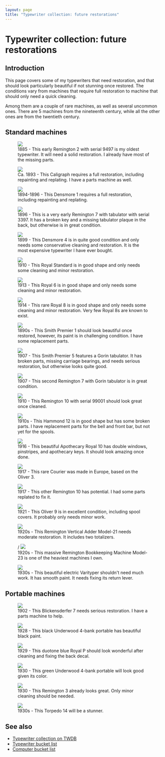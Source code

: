 ```yaml
---
layout: page
title: "Typewriter collection: future restorations"
---
```


# Typewriter collection: future restorations

## Introduction

This page covers some of my typewriters that need restoration, and that should look particularly beautiful if not stunning once restored. The conditions vary from machines that require full restoration to machine that should only need a quick cleaning.

Among them are a couple of rare machines, as well as several uncommon ones. There are 5 machines from the nineteenth century, while all the other ones are from the twentieth century. 

## Standard machines

<div class="tw-table">

<figure>
    <img src="/assets/pages/typewriter-future-restorations/IMG_5309.jpg"/>
    <figcaption>1885 - This early Remington 2 with serial 9497 is my oldest typewriter. It will need a solid restoration. I already have most of the missing parts.</figcaption>
</figure>
<figure>
    <img src="/assets/pages/typewriter-future-restorations/IMG_5423.jpg"/>
    <figcaption>Ca. 1893 - This Caligraph requires a full restoration, including repainting and replating. I have a parts machine as well.</figcaption>
</figure>
<figure>
    <img src="/assets/pages/typewriter-future-restorations/IMG_4342.jpg"/>
    <figcaption>1894-1896 - This Densmore 1 requires a full restoration, including repainting and replating.</figcaption>
</figure>
<figure>
    <img src="/assets/pages/typewriter-future-restorations/IMG_9110.jpg"/>
    <figcaption>1896 - This is a very early Remington 7 with tabulator with serial 3397. It has a broken key and a missing tabulator plaque in the back, but otherwise is in great condition.</figcaption>
</figure>
<figure>
    <img src="/assets/pages/typewriter-future-restorations/IMG_4435.jpg"/>
    <figcaption>1899 - This Densmore 4 is in quite good condition and only needs some conservative cleaning and restoration. It is the most expensive typewriter I have ever bought.</figcaption>
</figure>
<figure>
    <img src="/assets/pages/typewriter-future-restorations/IMG_3052.jpg"/>
    <figcaption>1910 - This Royal Standard is in good shape and only needs some cleaning and minor restoration.</figcaption>
</figure>
<figure>
    <img src="/assets/pages/typewriter-future-restorations/IMG_3019.jpg"/>
    <figcaption>1913 - This Royal 6 is in good shape and only needs some cleaning and minor restoration.</figcaption>
</figure>
<figure>
    <img src="/assets/pages/typewriter-future-restorations/IMG_9076.jpg"/>
    <figcaption>1914 - This rare Royal 8 is in good shape and only needs some cleaning and minor restoration. Very few Royal 8s are known to exist.</figcaption>
</figure>
<figure>
    <img src="/assets/pages/typewriter-future-restorations/IMG_2872.jpg"/>
    <figcaption>1890s - This Smith Premier 1 should look beautiful once restored, however, its paint is in challenging condition. I have some replacement parts.</figcaption>
</figure>
<figure>
    <img src="/assets/pages/typewriter-future-restorations/sp5.jpg"/>
    <figcaption>1907 - This Smith Premier 5 features a Gorin tabulator. It has broken parts, missing carriage bearings, and needs serious restoration, but otherwise looks quite good.</figcaption>
</figure>
<figure>
    <img src="/assets/pages/typewriter-future-restorations/IMG_1510.jpg"/>
    <figcaption>1907 - This second Remington 7 with Gorin tabulator is in great condition.</figcaption>
</figure>
<figure>
    <img src="/assets/pages/typewriter-future-restorations/IMG_9152.jpg"/>
    <figcaption>1910 - This Remington 10 with serial 99001 should look great once cleaned.</figcaption>
</figure>
<figure>
    <img src="/assets/pages/typewriter-future-restorations/IMG_4898.jpg"/>
    <figcaption>1910s - This Hammond 12 is in good shape but has some broken parts. I have replacement parts for the bell and front bar, but not yet for the spools.</figcaption>
</figure>
<figure>
    <img src="/assets/pages/typewriter-future-restorations/IMG_5625.jpg"/>
    <figcaption>1916 - This beautiful Apothecary Royal 10 has double windows, pinstripes, and apothecary keys. It should look amazing once done.</figcaption>
</figure>
<figure>
    <img src="/assets/pages/typewriter-future-restorations/IMG_2049.jpg"/>
    <figcaption>1917 - This rare Courier was made in Europe, based on the Oliver 3.</figcaption>
</figure>
<figure>
    <img src="/assets/pages/typewriter-future-restorations/IMG_7931.jpg"/>
    <figcaption>1917 - This other Remington 10 has potential. I had some parts replated to fix it.</figcaption>
</figure>
<figure>
    <img src="/assets/pages/typewriter-future-restorations/IMG_2976.jpg"/>
    <figcaption>1921 - This Oliver 9 is in excellent condition, including spool covers. It probably only needs minor work.</figcaption>
</figure>
<figure>
    <img src="/assets/pages/typewriter-future-restorations/IMG_5592.jpg"/>
    <figcaption>1920s - This Remington Vertical Adder Model-21 needs moderate restoration. It includes two totalizers.</figcaption>
</figure>
<figure>/
    <img src="/assets/pages/typewriter-future-restorations/IMG_7771.jpg"/>
    <figcaption>1920s - This massive Remington Bookkeeping Machine Model-23 is one of the heaviest machines I own.</figcaption>
</figure>
<figure>
    <img src="/assets/pages/typewriter-future-restorations/IMG_9971.jpg"/>
    <figcaption>1930s - This beautiful electric Varityper shouldn't need much work. It has smooth paint. It needs fixing its return lever.</figcaption>
</figure>

</div>

## Portable machines

<div class="tw-table">

<figure>
    <img src="/assets/pages/typewriter-future-restorations/IMG_8964.jpg"/>
    <figcaption>1902 - This Blickensderfer 7 needs serious restoration. I have a parts machine to help.</figcaption>
</figure>
<figure>
    <img src="/assets/pages/typewriter-future-restorations/IMG_4297.jpg"/>
    <figcaption>1928 - This black Underwood 4-bank portable has beautiful black paint.</figcaption>
</figure>
<figure>
    <img src="/assets/pages/typewriter-future-restorations/IMG_8523.jpg"/>
    <figcaption>1929 - This duotone blue Royal P should look wonderful after cleaning and fixing the back decal.</figcaption>
</figure>
<figure>
    <img src="/assets/pages/typewriter-future-restorations/IMG_4851.jpg"/>
    <figcaption>1930 - This green Underwood 4-bank portable will look good given its color.</figcaption>
</figure>
<figure>
    <img src="/assets/pages/typewriter-future-restorations/IMG_4317.jpg"/>
    <figcaption>1930 - This Remington 3 already looks great. Only minor cleaning should be needed.</figcaption>
</figure>
<figure>
    <img src="/assets/pages/typewriter-future-restorations/torpedo14.jpg"/>
    <figcaption>1930s - This Torpedo 14 will be a stunner.</figcaption>
</figure>

</div>

## See also

- [Typewriter collection on TWDB](https://typewriterdatabase.com/typewriters.php?hunter_search=3614&collection_search=My+Collection)
- [Typewriter bucket list](/pages/typewriter-bucket-list/)
- [Computer bucket list](/pages/computer-bucket-list/)
